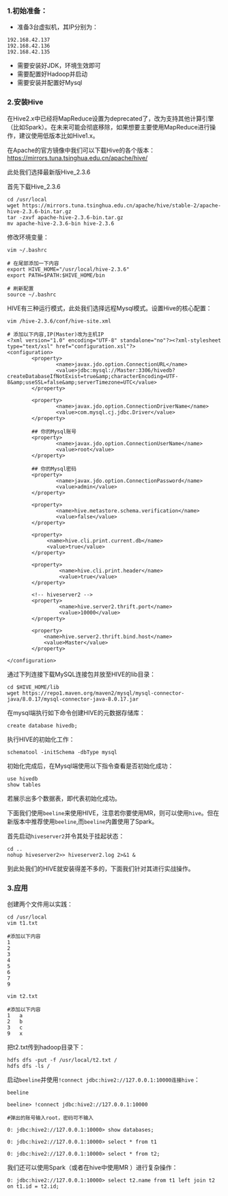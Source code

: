 ### 1.初始准备：

- 准备3台虚拟机，其IP分别为：

```
192.168.42.137
192.168.42.136
192.168.42.135
```

- 需要安装好JDK，环境生效即可
- 需要配置好Hadoop并启动
- 需要安装并配置好Mysql

### 2.安装Hive

在Hive2.x中已经将MapReduce设置为deprecated了，改为支持其他计算引擎（比如Spark）。在未来可能会彻底移除，如果想要主要使用MapReduce进行操作，建议使用低版本比如Hive1.x。

在Apache的官方镜像中我们可以下载Hive的各个版本：<https://mirrors.tuna.tsinghua.edu.cn/apache/hive/>

此处我们选择最新版Hive_2.3.6

首先下载Hive_2.3.6

```shell
cd /usr/local
wget https://mirrors.tuna.tsinghua.edu.cn/apache/hive/stable-2/apache-hive-2.3.6-bin.tar.gz
tar -zxvf apache-hive-2.3.6-bin.tar.gz
mv apache-hive-2.3.6-bin hive-2.3.6
```

修改环境变量：

```shell
vim ~/.bashrc

# 在尾部添加一下内容
export HIVE_HOME="/usr/local/hive-2.3.6"
export PATH=$PATH:$HIVE_HOME/bin

# 刷新配置
source ~/.bashrc
```

HIVE有三种运行模式，此处我们选择远程Mysql模式。设置Hive的核心配置：

```shell
vim /hive-2.3.6/conf/hive-site.xml

# 添加以下内容,IP(Master)改为主机IP
<?xml version="1.0" encoding="UTF-8" standalone="no"?><?xml-stylesheet type="text/xsl" href="configuration.xsl"?>
<configuration>
        <property>
                <name>javax.jdo.option.ConnectionURL</name>
                <value>jdbc:mysql://Master:3306/hivedb?createDatabaseIfNotExist=true&amp;characterEncoding=UTF-8&amp;useSSL=false&amp;serverTimezone=UTC</value>
        </property>

        <property>
                <name>javax.jdo.option.ConnectionDriverName</name>
                <value>com.mysql.cj.jdbc.Driver</value>
        </property>

		## 你的Mysql账号
        <property>
                <name>javax.jdo.option.ConnectionUserName</name>
                <value>root</value>
        </property>

		## 你的Mysql密码
        <property>
                <name>javax.jdo.option.ConnectionPassword</name>
                <value>admin</value>
        </property>
		
        <property>
                <name>hive.metastore.schema.verification</name>
                <value>false</value>
        </property>
        
        <property> 
             <name>hive.cli.print.current.db</name>
             <value>true</value>
        </property>
        
        <property> 
                 <name>hive.cli.print.header</name>
                 <value>true</value>
        </property>
        
		<!-- hiveserver2 -->
        <property>
                 <name>hive.server2.thrift.port</name>
                 <value>10000</value>
        </property>

    	<property>
       		<name>hive.server2.thrift.bind.host</name>
       		<value>Master</value>
     	</property>

</configuration>
```

通过下列连接下载MySQL连接包并放至HIVE的lib目录：

```
cd $HIVE_HOME/lib
wget https://repo1.maven.org/maven2/mysql/mysql-connector-java/8.0.17/mysql-connector-java-8.0.17.jar
```

在mysql端执行如下命令创建HIVE的元数据存储库：

```mysql
create database hivedb;
```

执行HIVE的初始化工作：

```shell
schematool -initSchema -dbType mysql
```

初始化完成后，在Mysql端使用以下指令查看是否初始化成功：

```mysql
use hivedb
show tables
```

若展示出多个数据表，即代表初始化成功。

下面我们使用`beeline`来使用HIVE，注意若你要使用MR，则可以使用`hive`。但在新版本中推荐使用`beeline`,而`beeline`内置使用了Spark。

首先启动`hiveserver2`并令其处于挂起状态：

```shell
cd ..
nohup hiveserver2>> hiveserver2.log 2>&1 &
```

到此处我们的HIVE就安装得差不多的，下面我们针对其进行实战操作。

### 3.应用

创建两个文件用以实践：

```
cd /usr/local
vim t1.txt

#添加以下内容
1
2
3
4
5
6
7
9

vim t2.txt

#添加以下内容
1	a
2   b
3   c
9   x
```

把t2.txt传到hadoop目录下：

```
hdfs dfs -put -f /usr/local/t2.txt /
hdfs dfs -ls /
```

启动`beeline`并使用`!connect jdbc:hive2://127.0.0.1:10000连接hive`：

```
beeline

beeline> !connect jdbc:hive2://127.0.0.1:10000

#弹出的账号输入root，密码可不输入

0: jdbc:hive2://127.0.0.1:10000> show databases;

0: jdbc:hive2://127.0.0.1:10000> select * from t1

0: jdbc:hive2://127.0.0.1:10000> select * from t2;
```

我们还可以使用Spark（或者在hive中使用MR ）进行复杂操作：

```
0: jdbc:hive2://127.0.0.1:10000> select t2.name from t1 left join t2 on t1.id = t2.id;
```

